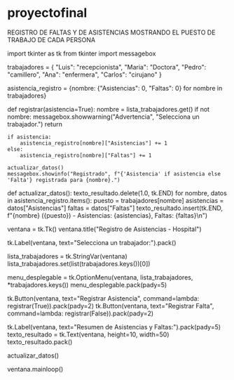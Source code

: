 # proyectofinal
REGISTRO DE FALTAS Y DE ASISTENCIAS MOSTRANDO EL PUESTO DE TRABAJO DE CADA PERSONA 

import tkinter as tk
from tkinter import messagebox

trabajadores = {
    "Luis": "recepcionista",
    "Maria": "Doctora",
    "Pedro": "camillero",
    "Ana": "enfermera",
    "Carlos": "cirujano"
}

asistencia_registro = {nombre: {"Asistencias": 0, "Faltas": 0} for nombre in trabajadores}

def registrar(asistencia=True):
    nombre = lista_trabajadores.get()
    if not nombre:
        messagebox.showwarning("Advertencia", "Selecciona un trabajador.")
        return
    
    if asistencia:
        asistencia_registro[nombre]["Asistencias"] += 1
    else:
        asistencia_registro[nombre]["Faltas"] += 1

    actualizar_datos()
    messagebox.showinfo("Registrado", f"{'Asistencia' if asistencia else 'Falta'} registrada para {nombre}.")

def actualizar_datos():
    texto_resultado.delete(1.0, tk.END)
    for nombre, datos in asistencia_registro.items():
        puesto = trabajadores[nombre]
        asistencias = datos["Asistencias"]
        faltas = datos["Faltas"]
        texto_resultado.insert(tk.END, f"{nombre} ({puesto}) - Asistencias: {asistencias}, Faltas: {faltas}\n")


ventana = tk.Tk()
ventana.title("Registro de Asistencias - Hospital")


tk.Label(ventana, text="Selecciona un trabajador:").pack()

lista_trabajadores = tk.StringVar(ventana)
lista_trabajadores.set(list(trabajadores.keys())[0])  

menu_desplegable = tk.OptionMenu(ventana, lista_trabajadores, *trabajadores.keys())
menu_desplegable.pack(pady=5)

tk.Button(ventana, text="Registrar Asistencia", command=lambda: registrar(True)).pack(pady=2)
tk.Button(ventana, text="Registrar Falta", command=lambda: registrar(False)).pack(pady=2)

tk.Label(ventana, text="Resumen de Asistencias y Faltas:").pack(pady=5)
texto_resultado = tk.Text(ventana, height=10, width=50)
texto_resultado.pack()

actualizar_datos()

ventana.mainloop()

